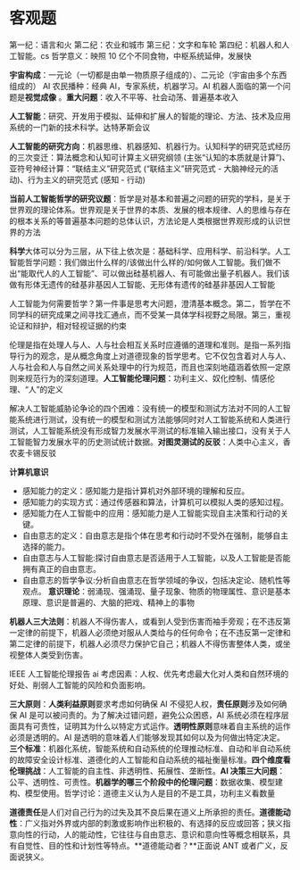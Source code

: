 # 客观题

第一纪：语言和火 第二纪：农业和城市 第三纪：文字和车轮 第四纪：机器人和人工智能。cs 哲学意义：映照 10 亿个不同食物，中枢系统延伸，发展快

**宇宙构成**：一元论（一切都是由单一物质原子组成的）、二元论（宇宙由多个东西组成的）
AI 农民播种：经典 AI，专家系统，机器学习。AI 机器人面临的第一个问题是**视觉成像** 。**重大问题**：收入不平等、社会动荡、普遍基本收入

**人工智能**：研究、开发用于模拟、延伸和扩展人的智能的理论、方法、技术及应用系统的一门新的技术科学。达特茅斯会议

**人工智能的研究方向**：机器思维、机器感知、机器行为。认知科学的研究范式经历的三次变迁：算法概念和认知可计算主义研究纲领 (主张“认知的本质就是计算”)、亚符号神经计算：“联结主义”研究范式 (“联结主义”研究范式 - 大脑神经元的活动)、行为主义的研究范式 (感知 - 行动)

**当前人工智能哲学的研究议题**：哲学是对基本和普遍之问题的研究的学科，是关于世界观的理论体系。世界观是关于世界的本质、发展的根本规律、人的思维与存在的根本关系的等普遍基本问题的总体认识，方法论是人类根据世界观形成的认识世界的方法

**科学**大体可以分为三层，从下往上依次是：基础科学、应用科学、前沿科学。人工智能哲学问题：我们做出什么样的/该做出什么样的/如何做人工智能。我们做不出“能取代人的人工智能”、可以做出硅基机器人、有可能做出量子机器人。我们该做有形体无遗传的硅基非基因人工智能、无形体有遗传的硅基非基因人工智能

人工智能为何需要哲学？第一件事是思考大问题，澄清基本概念。第二，哲学在不同学科的研究成果之间寻找汇通点，而不受某一具体学科视野之局限。第三，重视论证和辩护，相对轻视证据的约束

伦理是指在处理人与人、人与社会相互关系时应遵循的道理和准则。是指一系列指导行为的观念，是从概念角度上对道德现象的哲学思考。它不仅包含着对人与人、人与社会和人与自然之间关系处理中的行为规范，而且也深刻地蕴涵着依照一定原则来规范行为的深刻道理。**人工智能伦理问题**：功利主义、奴化控制、情感伦理、“人”的定义

解决人工智能威胁论争论的四个困难：没有统一的模型和测试方法对不同的人工智能系统进行测试，没有统一的模型和测试方法能够同时对人工智能系统和人类进行测试，人工智能系统没有形成智力发展水平测试的标准输入输出接口，没有关于人工智能智力发展水平的历史测试统计数据。**对图灵测试的反驳**：人类中心主义，香农麦卡锡反驳

**计算机意识**

- 感知能力的定义：感知能力是指计算机对外部环境的理解和反应。
- 感知能力的实现方式：通过传感器和算法，计算机可以模拟人类的感知过程。
- 感知能力在人工智能中的应用：感知能力是人工智能实现自主决策和行动的关键。
- 自由意志的定义：自由意志是指个体在思考和行动时不受外在强制，能够自主选择的能力。
- 自由意志与人工智能:探讨自由意志是否适用于人工智能，以及人工智能是否能拥有真正的自由意志。
- 自由意志的哲学争议:分析自由意志在哲学领域的争议，包括决定论、随机性等观点。
  **意识理论**：弱涌现、强涌现、量子现象、物质的物理属性、意识是基本原理、意识是普遍的、大脑的把戏、精神上的事物

**机器人三大法则**：机器人不得伤害人，或看到人受到伤害而袖手旁观；在不违反第一定律的前提下，机器人必须绝对服从人类给与的任何命令；在不违反第一定律和第二定律的前提下，机器人必须尽力保护它自己；机器人不得伤害整体人类，或坐视整体人类受到伤害。

IEEE 人工智能伦理报告 ai 考虑因素：人权、优先考虑最大化对人类和自然环境的好处、削弱人工智能的风险和负面影响。

**三大原则**：**人类利益原则**要求考虑如何确保 AI 不侵犯人权，**责任原则**涉及如何确保 AI 是可以被问责的。为了解决过错问题，避免公众困惑，AI 系统必须在程序层面具有可责性，证明其为什么以特定方式运作。**透明性原则**意味着自主系统的运作必须是透明的。AI 是透明的意味着人们能够发现其如何以及为何做出特定决定。**三个标准**：机器化系统，智能系统和自动系统的伦理推动标准、自动和半自动系统的故障安全设计标准、道德化的人工智能和自动系统的福祉衡量标准。**四个维度看伦理挑战**：人工智能的自主性、非透明性、拓展性、垄断性。**AI 决策三大问题**：公平、透明性、可责性。**机器学的哪三个阶段中的伦理问题**：数据收集、模型建构、模型使用。哲学讨论：道德主义认为人是目的不是工具，功利主义看数量

**道德责任**是人们对自己行为的过失及其不良后果在道义上所承担的责任。**道德能动性**：广义指对外界或内部的刺激或影响作出积极的、有选择的反应或回答；狭义指意向性的行动，人的能动性，它往往与自由意志、意识和意向性等概念相联系，具有自觉性、目的性和计划性等特点。**道德能动者？**正面说 ANT 或者广义，反面说狭义。
